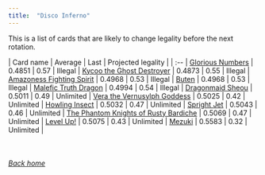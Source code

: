 ```yaml
---
title:  "Disco Inferno"
---
```


This is a list of cards that are likely to change legality before the next rotation.

| Card name | Average | Last | Projected legality |
| :-- |
[Glorious Numbers](https://db.ygoprodeck.com/card/?search=Glorious%20Numbers) | 0.4851 | 0.57 | Illegal |
[Kycoo the Ghost Destroyer](https://db.ygoprodeck.com/card/?search=Kycoo%20the%20Ghost%20Destroyer) | 0.4873 | 0.55 | Illegal |
[Amazoness Fighting Spirit](https://db.ygoprodeck.com/card/?search=Amazoness%20Fighting%20Spirit) | 0.4968 | 0.53 | Illegal |
[Buten](https://db.ygoprodeck.com/card/?search=Buten) | 0.4968 | 0.53 | Illegal |
[Malefic Truth Dragon](https://db.ygoprodeck.com/card/?search=Malefic%20Truth%20Dragon) | 0.4994 | 0.54 | Illegal |
[Dragonmaid Sheou](https://db.ygoprodeck.com/card/?search=Dragonmaid%20Sheou) | 0.5011 | 0.49 | Unlimited |
[Vera the Vernusylph Goddess](https://db.ygoprodeck.com/card/?search=Vera%20the%20Vernusylph%20Goddess) | 0.5025 | 0.42 | Unlimited |
[Howling Insect](https://db.ygoprodeck.com/card/?search=Howling%20Insect) | 0.5032 | 0.47 | Unlimited |
[Spright Jet](https://db.ygoprodeck.com/card/?search=Spright%20Jet) | 0.5043 | 0.46 | Unlimited |
[The Phantom Knights of Rusty Bardiche](https://db.ygoprodeck.com/card/?search=The%20Phantom%20Knights%20of%20Rusty%20Bardiche) | 0.5069 | 0.47 | Unlimited |
[Level Up!](https://db.ygoprodeck.com/card/?search=Level%20Up!) | 0.5075 | 0.43 | Unlimited |
[Mezuki](https://db.ygoprodeck.com/card/?search=Mezuki) | 0.5583 | 0.32 | Unlimited |

<br>

###### [Back home](index)